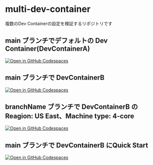 # multi-dev-container
複数のDev Containerの設定を検証するリポジトリです

## main ブランチでデフォルトの Dev Container(DevContainerA)
[![Open in GitHub Codespaces](https://github.com/codespaces/badge.svg)](https://codespaces.new/Hideyasu-Ozawa/multi-dev-container)

## main ブランチで DevContainerB
[![Open in GitHub Codespaces](https://github.com/codespaces/badge.svg)](https://codespaces.new/Hideyasu-Ozawa/multi-dev-container?devcontainer_path=.devcontainer%2FDevContainerB%2Fdevcontainer.json)

## branchName ブランチで DevContainerB の Reagion: US East、Machine type: 4-core


[![Open in GitHub Codespaces](https://github.com/codespaces/badge.svg)](https://github.com/codespaces/new/Hideyasu-Ozawa/multi-dev-container?skip_quickstart=true&machine=standardLinux32gb&repo=934587189&ref=branchName&devcontainer_path=.devcontainer%2FDevContainerB%2Fdevcontainer.json&geo=UsEast)

## main ブランチで DevContainerB にQuick Start
[![Open in GitHub Codespaces](https://github.com/codespaces/badge.svg)](https://codespaces.new/Hideyasu-Ozawa/multi-dev-container?quickstart=1&devcontainer_path=.devcontainer%2FDevContainerB%2Fdevcontainer.json)

